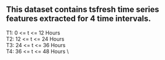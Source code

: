 ## This dataset contains tsfresh time series features extracted for 4 time intervals.

T1:       0 <= t <= 12 Hours \
T2:     12 <= t <= 24 Hours \
T3:     24 <= t <= 36 Hours \
T4:     36 <= t <= 48 Hours \

